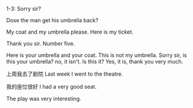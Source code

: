 1-3: Sorry sir?

Dose the man get his umbrella back?

My coat and my umbrella please.
Here is my ticket.

Thank you sir.
Number five.

Here is your umbrella and your coat.
This is not my umbrella.
Sorry sir, is this your umbrella?
no, it isn't.
Is this it?
Yes, it is, thank you very much.


上周我去了剧院
Last week I went to the theatre.

我的座位很好
I had a very good seat.

The play was very interesting.
